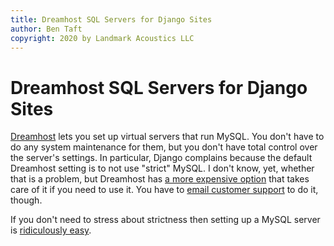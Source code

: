 ```yaml
---
title: Dreamhost SQL Servers for Django Sites
author: Ben Taft
copyright: 2020 by Landmark Acoustics LLC
---
```


# Dreamhost SQL Servers for Django Sites

[Dreamhost][4] lets you set up virtual servers that run MySQL.
You don't have to do any system maintenance for them, but you don't have total
control over the server's settings. In particular, Django complains because the
default Dreamhost setting is to not use "strict" MySQL. I don't know, yet,
whether that is a problem, but Dreamhost has [a more expensive option][1] that
takes care of it if you need to use it. You have to [email customer support][2]
to do it, though.

If you don't need to stress about strictness then setting up a MySQL server is
[ridiculously easy][3].

[1]:https://help.dreamhost.com/hc/en-us/articles/215945927-How-do-I-add-or-delete-a-MySQL-VPS-
[2]:https://help.dreamhost.com/hc/en-us/articles/215722447-Contacting-DreamHost-via-email
[3]:https://help.dreamhost.com/hc/en-us/articles/221691727-Creating-a-MySQL-database
[4]:https://www.dreamhost.com
